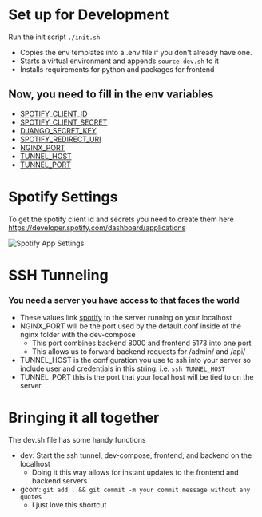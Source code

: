 # Set up for Development

Run the init script
`./init.sh`

- Copies the env templates into a .env file if you don't already have one.
- Starts a virtual environment and appends `source dev.sh` to it
- Installs requirements for python and packages for frontend

## Now, you need to fill in the env variables

- [SPOTIFY_CLIENT_ID](#spotify-settings)
- [SPOTIFY_CLIENT_SECRET](#spotify-settings)
- [DJANGO_SECRET_KEY](#spotify-settings)
- [SPOTIFY_REDIRECT_URI](#spotify-settings)
- [NGINX_PORT](#ssh-tunneling)
- [TUNNEL_HOST](#ssh-tunneling)
- [TUNNEL_PORT](#ssh-tunneling)

# Spotify Settings

To get the spotify client id and secrets you need to create them here https://developer.spotify.com/dashboard/applications

![Spotify App Settings](https://cdn.discordapp.com/attachments/985857396641529876/1087357575667925082/image.png)

# SSH Tunneling

### You need a server you have access to that faces the world

- These values link [spotify](#spotify-settings) to the server running on your localhost
- NGINX_PORT will be the port used by the default.conf inside of the nginx folder with the dev-compose
  - This port combines backend 8000 and frontend 5173 into one port
  - This allows us to forward backend requests for /admin/ and /api/
- TUNNEL_HOST is the configuration you use to ssh into your server so include user and credentials in this string. i.e. `ssh TUNNEL_HOST`
- TUNNEL_PORT this is the port that your local host will be tied to on the server

# Bringing it all together

The dev.sh file has some handy functions

- dev: Start the ssh tunnel, dev-compose, frontend, and backend on the localhost
  - Doing it this way allows for instant updates to the frontend and backend servers
- gcom: `git add . && git commit -m your commit message without any quotes`
  - I just love this shortcut
